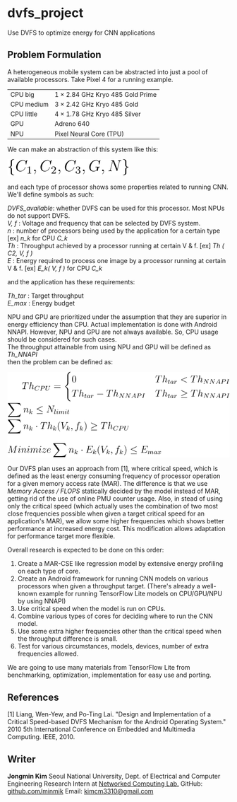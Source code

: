 # dvfs_project
Use DVFS to optimize energy for CNN applications

## Problem Formulation
A heterogeneous mobile system can be abstracted into just a pool of available processors.
Take Pixel 4 for a running example.

|   |   |
|---|---|
|CPU big     | 1  ×  2.84  GHz Kryo 485 Gold Prime |
|CPU medium  | 3  ×  2.42  GHz Kryo 485 Gold |
|CPU little  | 4  ×  1.78  GHz Kryo 485 Silver|
|GPU         | Adreno 640 |
|NPU         | Pixel Neural Core (TPU) |

We can make an abstraction of this system like this:  

![problem0](./img/readme_image0.svg)

and each type of processor shows some properties related to running CNN. We'll define symbols as such:  

*DVFS_available*: whether DVFS can be used for this processor. Most NPUs do not support DVFS.  
*V, f* : Voltage and frequency that can be selected by DVFS system.  
*n* : number of processors being used by the application for a certain type [ex] *n_k* for CPU *C_k*  
*Th* : Throughput achieved by a processor running at certain V & f.  [ex] *Th ( C2, V, f )*  
*E* : Energy required to process one image by a processor running at certain V & f. [ex] *E_k( V, f )* for CPU *C_k*  

and the application has these requirements:  

*Th_tar* : Target throughput  
*E_max* : Energy budget  

NPU and GPU are prioritized under the assumption that they are superior in energy efficiency than CPU. Actual implementation is done with Android NNAPI. However, NPU and GPU are not always available. So, CPU usage should be considered for such cases.  
The throughput attainable from using NPU and GPU will be defined as *Th_NNAPI*  
then the problem can be defined as:  

![problem1](./img/readme_image1.svg)

Our DVFS plan uses an approach from [1], where critical speed, which is defined as the least energy consuming frequency of processor operation for a given memory access rate (MAR). The difference is that we use *Memory Access / FLOPS* statically decided by the model instead of MAR, getting rid of the use of online PMU counter usage. Also, in stead of using only the critical speed (which actually uses the combination of two most close frequencies possible when given a target critical speed for an application's MAR), we allow some higher frequencies which shows better performance at increased energy cost. This modification allows adaptation for performance target more flexible.

Overall research is expected to be done on this order:  
1. Create a MAR-CSE like regression model by extensive energy profiling on each type of core.
2. Create an Android framework for running CNN models on various processors when given a throughput target. (There's already a well-known example for running TensorFlow Lite models on CPU/GPU/NPU by using NNAPI)
3. Use critical speed when the model is run on CPUs.
4. Combine various types of cores for deciding where to run the CNN model.
5. Use some extra higher frequencies other than the critical speed when the throughput difference is small.
6. Test for various circumstances, models, devices, number of extra frequencies allowed.  

We are going to use many materials from TensorFlow Lite from benchmarking, optimization, implementation for easy use and porting.



## References

[1] Liang, Wen-Yew, and Po-Ting Lai. "Design and Implementation of a Critical Speed-based DVFS Mechanism for the Android Operating System." 2010 5th International Conference on Embedded and Multimedia Computing. IEEE, 2010.

## Writer
**Jongmin Kim**
Seoul National University, Dept. of Electrical and Computer Engineering
Research Intern at [Networked Computing Lab.](https://nxc.snu.ac.kr/)
GitHub: [github.com/minmik](https://github.com/minmik)
Email: kimcm3310@gmail.com
